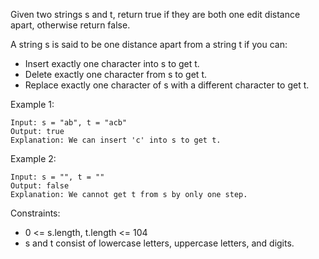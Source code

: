 Given two strings s and t, return true if they are both one edit distance apart, otherwise return false.

A string s is said to be one distance apart from a string t if you can:

- Insert exactly one character into s to get t.
- Delete exactly one character from s to get t.
- Replace exactly one character of s with a different character to get t.
 

Example 1:
```
Input: s = "ab", t = "acb"
Output: true
Explanation: We can insert 'c' into s to get t.
```

Example 2:
```
Input: s = "", t = ""
Output: false
Explanation: We cannot get t from s by only one step.
```

Constraints:

- 0 <= s.length, t.length <= 104
- s and t consist of lowercase letters, uppercase letters, and digits.